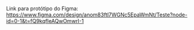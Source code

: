 Link para protótipo do Figma: https://www.figma.com/design/anom83ftl7WGNc5EpaWmNt/Teste?node-id=0-1&t=fQ9kqfleAQwOmwrI-1